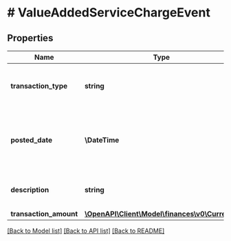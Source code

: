 # # ValueAddedServiceChargeEvent

## Properties

Name | Type | Description | Notes
------------ | ------------- | ------------- | -------------
**transaction_type** | **string** | Indicates the type of transaction.  Example: &#39;Other Support Service fees&#39; | [optional]
**posted_date** | **\DateTime** | Fields with a schema type of date are in ISO 8601 date time format (for example GroupBeginDate). | [optional]
**description** | **string** | A short description of the service charge event. | [optional]
**transaction_amount** | [**\OpenAPI\Client\Model\finances\v0\Currency**](Currency.md) |  | [optional]

[[Back to Model list]](../../README.md#models) [[Back to API list]](../../README.md#endpoints) [[Back to README]](../../README.md)
